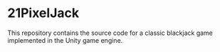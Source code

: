 # 21PixelJack
This repository contains the source code for a classic blackjack game implemented in the Unity game engine.
